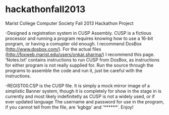 hackathonfall2013
=================

Marist College  Computer Society Fall 2013 Hackathon Project

-Designed a registration system in CUSP Assembly.  CUSP is a fictious processor and running a program requires knowing how to use a 16-bit porgram, or having a comupter old enough. I recommend DosBox (http://www.dosbox.com/). For the actual files (http://foxweb.marist.edu/users/onkar.sharma/) I recommend this page. 'Notes.txt' contains instructions to run CUSP from DosBox, as instructions for either program is not really supplied for.  Run the source through the programs to assemble the code and run it, just be careful with the instructions.  


-REGIST00.CSP is the CUSP file.  It is simply a mock mirror image of a simplistic Banner system, though it is completely for show in the stage in is currently and most likely indefinitetly as CUSP is not a widely used, or if ever updated language The username and password for use in the program, if you cannot tell from the file, are 'kgbgp' and '******'. Enjoy!

